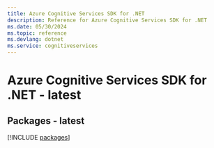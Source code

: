 ```yaml
---
title: Azure Cognitive Services SDK for .NET
description: Reference for Azure Cognitive Services SDK for .NET
ms.date: 05/30/2024
ms.topic: reference
ms.devlang: dotnet
ms.service: cognitiveservices
---
```

# Azure Cognitive Services SDK for .NET - latest
## Packages - latest
[!INCLUDE [packages](cognitive-services-index.md)]